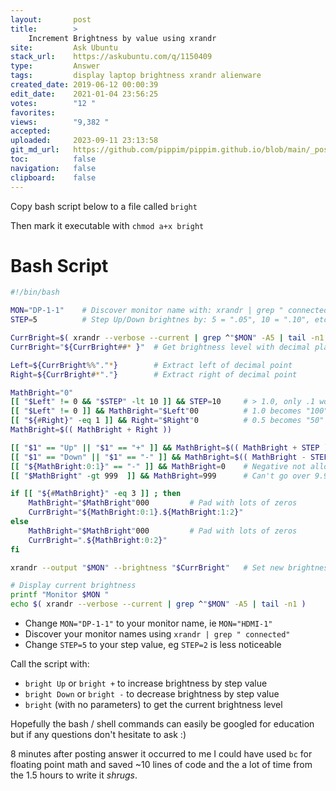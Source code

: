```yaml
---
layout:       post
title:        >
    Increment Brightness by value using xrandr
site:         Ask Ubuntu
stack_url:    https://askubuntu.com/q/1150409
type:         Answer
tags:         display laptop brightness xrandr alienware
created_date: 2019-06-12 00:00:39
edit_date:    2021-01-04 23:56:25
votes:        "12 "
favorites:    
views:        "9,382 "
accepted:     
uploaded:     2023-09-11 23:13:58
git_md_url:   https://github.com/pippim/pippim.github.io/blob/main/_posts/2019/2019-06-12-Increment-Brightness-by-value-using-xrandr.md
toc:          false
navigation:   false
clipboard:    false
---
```


Copy bash script below to a file called `bright`

Then mark it executable with `chmod a+x bright`



# Bash Script

``` bash
#!/bin/bash

MON="DP-1-1"    # Discover monitor name with: xrandr | grep " connected"
STEP=5          # Step Up/Down brightnes by: 5 = ".05", 10 = ".10", etc.

CurrBright=$( xrandr --verbose --current | grep ^"$MON" -A5 | tail -n1 )
CurrBright="${CurrBright##* }"  # Get brightness level with decimal place

Left=${CurrBright%%"."*}        # Extract left of decimal point
Right=${CurrBright#*"."}        # Extract right of decimal point

MathBright="0"
[[ "$Left" != 0 && "$STEP" -lt 10 ]] && STEP=10     # > 1.0, only .1 works
[[ "$Left" != 0 ]] && MathBright="$Left"00          # 1.0 becomes "100"
[[ "${#Right}" -eq 1 ]] && Right="$Right"0          # 0.5 becomes "50"
MathBright=$(( MathBright + Right ))

[[ "$1" == "Up" || "$1" == "+" ]] && MathBright=$(( MathBright + STEP ))
[[ "$1" == "Down" || "$1" == "-" ]] && MathBright=$(( MathBright - STEP ))
[[ "${MathBright:0:1}" == "-" ]] && MathBright=0    # Negative not allowed
[[ "$MathBright" -gt 999  ]] && MathBright=999      # Can't go over 9.99

if [[ "${#MathBright}" -eq 3 ]] ; then
    MathBright="$MathBright"000         # Pad with lots of zeros
    CurrBright="${MathBright:0:1}.${MathBright:1:2}"
else
    MathBright="$MathBright"000         # Pad with lots of zeros
    CurrBright=".${MathBright:0:2}"
fi

xrandr --output "$MON" --brightness "$CurrBright"   # Set new brightness

# Display current brightness
printf "Monitor $MON "
echo $( xrandr --verbose --current | grep ^"$MON" -A5 | tail -n1 )
```

- Change `MON="DP-1-1"` to your monitor name, ie `MON="HDMI-1"`
- Discover your monitor names using `xrandr | grep " connected"`
- Change `STEP=5` to your step value, eg `STEP=2` is less noticeable

Call the script with:

- `bright Up` or `bright +` to increase brightness by step value
- `bright Down` or `bright -` to decrease brightness by step value
- `bright` (with no parameters) to get the current brightness level

Hopefully the bash / shell commands can easily be googled for education but if any questions don't hesitate to ask :)

8 minutes after posting answer it occurred to me I could have used `bc` for floating point math and saved ~10 lines of code and the a lot of time from the 1.5 hours to write it *shrugs*.
